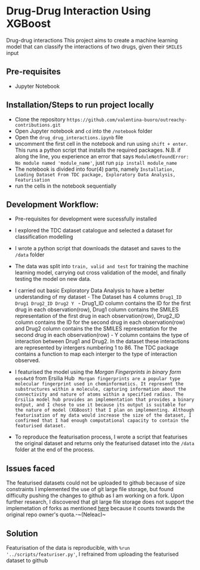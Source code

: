 # Drug-Drug Interaction Using XGBoost
Drug-drug interactions 
This project aims to create a machine learning model that can classify the interactions of two drugs, given their `SMILES` input

## Pre-requisites
- Jupyter Notebook


## Installation/Steps to run project locally
- Clone the repository `https://github.com/valentina-buoro/outreachy-contributions.git`
- Open Jupyter notebook and `cd` into the `/notebook` folder
- Open the `drug_drug_interactions.ipynb` file
- uncomment the first cell in the notebook and run using `shift + enter`. This runs a python script that installs the required packages.
  N.B. if along the line, you experience an error that says `ModuleNotFoundError: No module named 'module_name'`, just run `pip install module_name`
- The notebook is divided into four(4) parts, namely `Installation, Loading Dataset From TDC package, Exploratory Data Analysis, Featurisation`
- run the cells in the notebook sequentially


## Development Workflow:
- Pre-requisites for development were sucessfully installed
- I explored the TDC dataset catalogue and selected a dataset for classification modelling
- I wrote a python script that downloads the dataset and saves to the `/data` folder
- The data was split into `train, valid and test` for training the machine learning model, carrying out cross validation of the model, and finally testing the model on new data.
- I carried out basic Exploratory Data Analysis to have a better understanding of my dataset
      - The Dataset has 4 columns `Drug1_ID Drug1 Drug2_ID Drug2 Y `
      - Drug1_ID column contains the ID for the first drug in each observation(row), Drug1 column contains the SMILES representation of the first drug in each observation(row), Drug2_ID column  contains the ID for the second drug in each observation(row) and Drug2 column contains the the SMILES representation for the second drug in each observation(row)
      - Y column contains the type of interaction between Drug1 and Drug2. In the dataset these interactions are represented by intergers numbering 1 to 86. The TDC package contains a function to map each interger to the type of interaction observed.
     
- I featurised the model using the *Morgan Fingerprints in binary form* `eos4wt0` from Ersilia Hub
  ` Morgan fingerprints are a popular type molecular fingerprint used in cheminformatics. It represent the substructures within a molecule, capturing information about the connectivity and nature of atoms within a specified radius. The Ersilia model hub provides an implementation that provides a binary output, and I chose to use it because its output is suitable for the nature of model (XGBoost) that I plan on implementing. Although featurisation of my data would increase the size of the dataset, I confirmed that I had enough computational capacity to contain the featurised dataset.`
- To reproduce the featurisation process, I wrote a script that featurises the original dataset and returns only the featurised dataset into the `/data` folder at the end of the process.
  
  
## Issues faced
The featurised datasets could not be uploaded to github because of size constraints
I implemented the use of git large file storage, but found difficulty pushing the changes to github as I am working on a fork.
Upon further research, I discovered that git large file storage does not support the implemetation of forks as mentioned [here](https://github.com/homuler/MediaPipeUnityPlugin/issues/475) because it counts towards the original repo owner's quota.-~(Neleac)~

## Solution
Featurisation of the data is reproducible, with `%run '../scripts/featuriser.py'`, I refrained from uploading the featurised dataset to github

  


